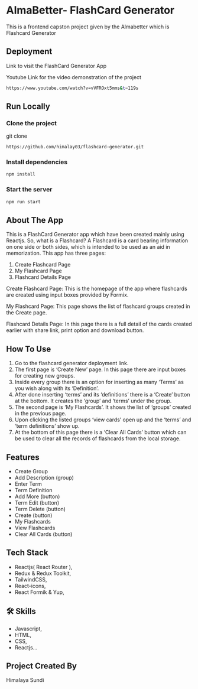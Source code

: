 # AlmaBetter- FlashCard Generator

This is a frontend capston project given by the Almabetter which is Flashcard Generator

## Deployment

Link to visit the FlashCard Generator App

Youtube Link for the video demonstration of the project
```bash
https://www.youtube.com/watch?v=vVFROxt5mms&t=119s
```


## Run Locally

### Clone the project

  git clone
```bash
https://github.com/himalay03/flashcard-generator.git
```
  
### Install dependencies

 ```bash
 npm install
 ```
  
### Start the server

 ```bash
 npm run start
 ```
  
## About The App

This is a FlashCard Generator app which have been created mainly using Reactjs. 
So, what is a Flashcard?
A Flashcard is a card bearing information on one side or both sides, which is intended to be used as an aid in memorization.
This app has three pages:
1.	Create Flashcard Page
2.	My Flashcard Page
3.	Flashcard Details Page

Create Flashcard Page: This is the homepage of the app where flashcards are created using input boxes provided by Formix.

My Flashcard Page: This page shows the list of flashcard groups created in the Create page.

Flashcard Details Page: In this page there is a full detail of the cards created earlier with share link, print option and download button. 

## How To Use

1.	Go to the flashcard generator deployment link.
2.	The first page is ‘Create New’ page. In this page there are input boxes for creating new groups. 
3.	Inside every group there is an option for inserting as many ‘Terms’ as you wish along with its ‘Definition’.
4.	After done inserting ‘terms’ and its ‘definitions’ there is a ‘Create’ button at the bottom. It creates the ‘group’ and ‘terms’ under the group.
5.	The second page is ‘My Flashcards’. It shows the list of ‘groups’ created in the previous page.
6.	Upon clicking the listed groups ‘view cards’ open up and the ‘terms’ and ‘term definitions’ show up.
7.	At the bottom of this page there is a ‘Clear All Cards’ button which can be used to clear all the records of flashcards from the local storage.


## Features

- Create Group
- Add Description (group)
- Enter Term
- Term Definition
- Add More (button)
- Term Edit (button)
- Term Delete (button)
- Create (button)
- My Flashcards
- View Flashcards
- Clear All Cards (button)

## Tech Stack

- Reactjs( React Router ),
- Redux & Redux Toolkit,
- TailwindCSS,
- React-icons,
- React Formik & Yup,

## 🛠 Skills

- Javascript, 
- HTML, 
- CSS, 
- Reactjs...

## Project Created By

Himalaya Sundi
